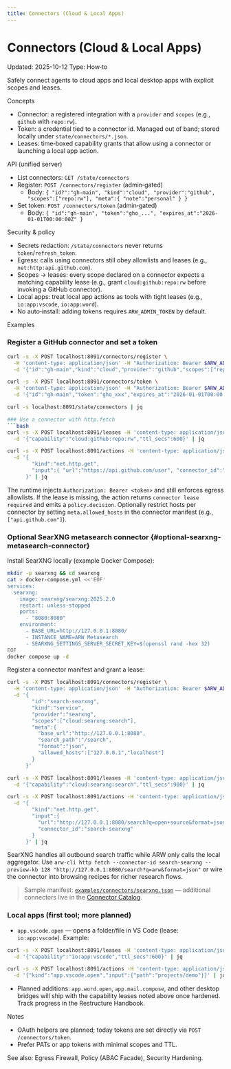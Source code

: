 ```yaml
---
title: Connectors (Cloud & Local Apps)
---
```


# Connectors (Cloud & Local Apps)
Updated: 2025-10-12
Type: How‑to

Safely connect agents to cloud apps and local desktop apps with explicit scopes and leases.

Concepts
- Connector: a registered integration with a `provider` and `scopes` (e.g., `github` with `repo:rw`).
- Token: a credential tied to a connector id. Managed out of band; stored locally under `state/connectors/*.json`.
- Leases: time‑boxed capability grants that allow using a connector or launching a local app action.

API (unified server)
- List connectors: `GET /state/connectors`
- Register: `POST /connectors/register` (admin‑gated)
  - Body: `{ "id?":"gh-main", "kind":"cloud", "provider":"github", "scopes":["repo:rw"], "meta":{ "note":"personal" } }`
- Set token: `POST /connectors/token` (admin‑gated)
  - Body: `{ "id":"gh-main", "token":"gho_...", "expires_at":"2026-01-01T00:00:00Z" }`

Security & policy
- Secrets redaction: `/state/connectors` never returns `token`/`refresh_token`.
- Egress: calls using connectors still obey allowlists and leases (e.g., `net:http:api.github.com`).
- Scopes → leases: every scope declared on a connector expects a matching capability lease (e.g., grant `cloud:github:repo:rw` before invoking a GitHub connector).
- Local apps: treat local app actions as tools with tight leases (e.g., `io:app:vscode`, `io:app:word`).
- No auto‑install: adding tokens requires `ARW_ADMIN_TOKEN` by default.

Examples
### Register a GitHub connector and set a token
```bash
curl -s -X POST localhost:8091/connectors/register \
  -H 'content-type: application/json' -H "Authorization: Bearer $ARW_ADMIN_TOKEN" \
  -d '{"id":"gh-main","kind":"cloud","provider":"github","scopes":["repo:rw"],"meta":{}}'

curl -s -X POST localhost:8091/connectors/token \
  -H 'content-type: application/json' -H "Authorization: Bearer $ARW_ADMIN_TOKEN" \
  -d '{"id":"gh-main","token":"gho_xxx","expires_at":"2026-01-01T00:00:00Z"}'

curl -s localhost:8091/state/connectors | jq

### Use a connector with http.fetch
```bash
curl -s -X POST localhost:8091/leases -H 'content-type: application/json' \
  -d '{"capability":"cloud:github:repo:rw","ttl_secs":600}' | jq

curl -s -X POST localhost:8091/actions -H 'content-type: application/json' \
  -d '{
        "kind":"net.http.get",
        "input":{ "url":"https://api.github.com/user", "connector_id":"gh-main" }
      }' | jq
```
The runtime injects `Authorization: Bearer <token>` and still enforces egress allowlists. If the lease is missing, the action returns `connector lease required` and emits a `policy.decision`. Optionally restrict hosts per connector by setting `meta.allowed_hosts` in the connector manifest (e.g., `["api.github.com"]`).

### Optional SearXNG metasearch connector {#optional-searxng-metasearch-connector}

Install SearXNG locally (example Docker Compose):

```bash
mkdir -p searxng && cd searxng
cat > docker-compose.yml <<'EOF'
services:
  searxng:
    image: searxng/searxng:2025.2.0
    restart: unless-stopped
    ports:
      - "8080:8080"
    environment:
      - BASE_URL=http://127.0.0.1:8080/
      - INSTANCE_NAME=ARW Metasearch
      - SEARXNG_SETTINGS_SERVER_SECRET_KEY=$(openssl rand -hex 32)
EOF
docker compose up -d
```

Register a connector manifest and grant a lease:

```bash
curl -s -X POST localhost:8091/connectors/register \
  -H 'content-type: application/json' -H "Authorization: Bearer $ARW_ADMIN_TOKEN" \
  -d '{
        "id":"search-searxng",
        "kind":"service",
        "provider":"searxng",
        "scopes":["cloud:searxng:search"],
        "meta":{
          "base_url":"http://127.0.0.1:8080",
          "search_path":"/search",
          "format":"json",
          "allowed_hosts":["127.0.0.1","localhost"]
        }
      }'

curl -s -X POST localhost:8091/leases -H 'content-type: application/json' \
  -d '{"capability":"cloud:searxng:search","ttl_secs":900}' | jq

curl -s -X POST localhost:8091/actions -H 'content-type: application/json' \
  -d '{
        "kind":"net.http.get",
        "input":{
          "url":"http://127.0.0.1:8080/search?q=open+source&format=json",
          "connector_id":"search-searxng"
        }
      }' | jq
```

SearXNG handles all outbound search traffic while ARW only calls the local aggregator. Use `arw-cli http fetch --connector-id search-searxng --preview-kb 128 "http://127.0.0.1:8080/search?q=arw&format=json"` or wire the connector into browsing recipes for richer research flows.

> Sample manifest: [`examples/connectors/searxng.json`](https://github.com/t3hw00t/ARW/blob/main/examples/connectors/searxng.json) — additional connectors live in the [Connector Catalog](../reference/connectors.md).

### Local apps (first tool; more planned)
- `app.vscode.open` — opens a folder/file in VS Code (lease: `io:app:vscode`). Example:
```bash
curl -s -X POST localhost:8091/leases -H 'content-type: application/json' \
  -d '{"capability":"io:app:vscode","ttl_secs":600}' | jq

curl -s -X POST localhost:8091/actions -H 'content-type: application/json' \
  -d '{"kind":"app.vscode.open","input":{"path":"projects/demo"}}' | jq
```
- Planned additions: `app.word.open`, `app.mail.compose`, and other desktop bridges will ship with the capability leases noted above once hardened. Track progress in the Restructure Handbook.

Notes
- OAuth helpers are planned; today tokens are set directly via `POST /connectors/token`.
- Prefer PATs or app tokens with minimal scopes and TTL.

See also: Egress Firewall, Policy (ABAC Facade), Security Hardening.
